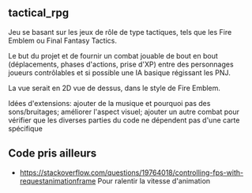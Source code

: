 ## tactical_rpg

 Jeu se basant sur les jeux de rôle de type tactiques, tels que les Fire Emblem ou Final Fantasy Tactics.

 Le but du projet et de fournir un combat jouable de bout en bout (déplacements, phases d'actions, prise d'XP) entre
des personnages joueurs contrôlables et si possible une IA basique régissant les PNJ.

 La vue serait en 2D vue de dessus, dans le style de Fire Emblem.

 Idées d'extensions: ajouter de la musique et pourquoi pas des sons/bruitages; améliorer l'aspect visuel;
ajouter un autre combat pour vérifier que les diverses parties du code ne dépendent pas d'une carte spécifique


## Code pris ailleurs

- https://stackoverflow.com/questions/19764018/controlling-fps-with-requestanimationframe Pour ralentir la vitesse d'animation